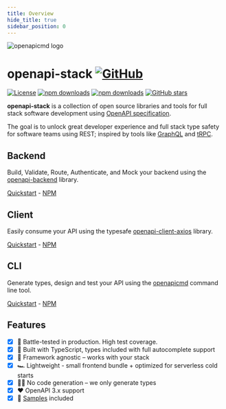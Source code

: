 ```yaml
---
title: Overview
hide_title: true
sidebar_position: 0
---
```


<div className="text-center mt-4 mb-8">

<img alt="openapicmd logo" src="/img/openapi-stack-logo.png" className="max-w-[150px] mb-4" />

<h1>
  openapi-stack
  <a href="https://github.com/openapistack/docs" target="_blank"><img className="w-[1em] ml-2 relative top-1" src="https://img.icons8.com/material-sharp/96/000000/github.png" alt="GitHub" /></a>
</h1>

[![License](http://img.shields.io/:license-mit-blue.svg)](https://github.com/openapistack/docs/blob/master/LICENSE)
[![npm downloads](https://img.shields.io/npm/dw/openapi-backend?label=backend)](https://www.npmjs.com/package/openapi-backend)
[![npm downloads](https://img.shields.io/npm/dw/openapi-client-axios?label=client)](https://www.npmjs.com/package/openapi-backend)
[![GitHub stars](https://img.shields.io/github/stars/openapistack/docs?label=github%20stars)](https://github.com/openapistack/docs)

</div>

**openapi-stack** is a collection of open source libraries and tools for full stack software development using [OpenAPI specification](https://www.openapis.org/).

The goal is to unlock great developer experience and full stack type safety for software teams using REST; inspired by tools like [GraphQL](https://graphql.org/) and [tRPC](https://trpc.io).

## Backend

Build, Validate, Route, Authenticate, and Mock your backend using the [openapi-backend](https://github.com/openapistack/openapi-backend) library.

[Quickstart](/docs/openapi-backend/intro) - [NPM](https://www.npmjs.com/package/openapi-backend)

## Client

Easily consume your API using the typesafe [openapi-client-axios](https://github.com/openapistack/openapi-client-axios) library.

[Quickstart](/docs/openapi-client-axios/intro) - [NPM](https://www.npmjs.com/package/openapi-client-axios)

## CLI

Generate types, design and test your API using the [openapicmd](https://github.com/openapistack/openapicmd) command line tool.

[Quickstart](/docs/openapicmd/intro) - [NPM](https://www.npmjs.com/package/openapicmd)

## Features

- [x] 🚀 Battle-tested in production. High test coverage.
- [x] 🤝 Built with TypeScript, types included with full autocomplete support
- [x] 🥃 Framework agnostic – works with your stack
- [x] 🏎 Lightweight - small frontend bundle + optimized for serverless cold starts
- [x] 🧙‍♂️ No code generation – we only generate types
- [x] ❤️ OpenAPI 3.x support
- [x] 👀 [Samples](/docs/openapi-backend/examples) included
